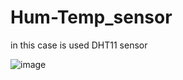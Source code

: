 # Hum-Temp_sensor

in this case is used DHT11 sensor

![image](https://user-images.githubusercontent.com/93759057/140642170-78218bb2-0638-4352-be10-69f88367a075.png)
